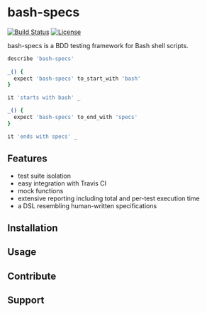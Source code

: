 # bash-specs 
[![Build Status](https://travis-ci.org/helpermethod/bash-specs.svg?branch=master)](https://travis-ci.org/helpermethod/bash-specs) [![License](https://img.shields.io/badge/license-GPLv3-blue.svg)](https://github.com/helpermethod/bash-specs/blob/master/COPYING)

bash-specs is a BDD testing framework for Bash shell scripts. 

```bash
describe 'bash-specs'
    
_() {
  expect 'bash-specs' to_start_with 'bash'
}

it 'starts with bash' _

_() {
  expect 'bash-specs' to_end_with 'specs'
}

it 'ends with specs' _
```
## Features

* test suite isolation 
* easy integration with Travis CI
* mock functions
* extensive reporting including total and per-test execution time
* a DSL resembling human-written specifications 

## Installation

## Usage

## Contribute

## Support
